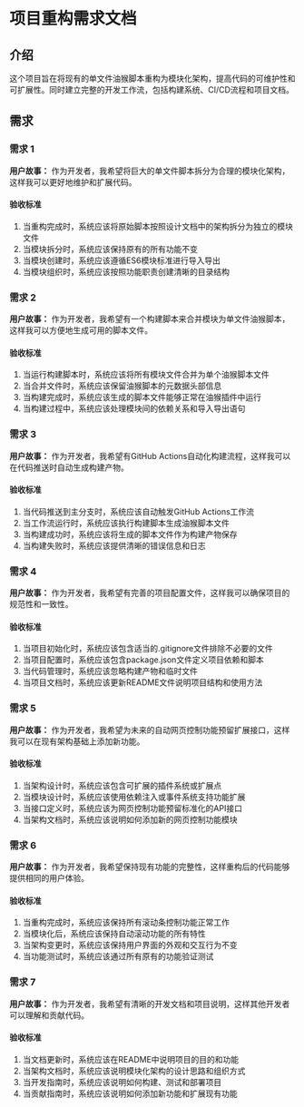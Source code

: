 # 项目重构需求文档

## 介绍

这个项目旨在将现有的单文件油猴脚本重构为模块化架构，提高代码的可维护性和可扩展性。同时建立完整的开发工作流，包括构建系统、CI/CD流程和项目文档。

## 需求

### 需求 1

**用户故事：** 作为开发者，我希望将巨大的单文件脚本拆分为合理的模块化架构，这样我可以更好地维护和扩展代码。

#### 验收标准

1. 当重构完成时，系统应该将原始脚本按照设计文档中的架构拆分为独立的模块文件
2. 当模块拆分时，系统应该保持原有的所有功能不变
3. 当模块创建时，系统应该遵循ES6模块标准进行导入导出
4. 当模块组织时，系统应该按照功能职责创建清晰的目录结构

### 需求 2

**用户故事：** 作为开发者，我希望有一个构建脚本来合并模块为单文件油猴脚本，这样我可以方便地生成可用的脚本文件。

#### 验收标准

1. 当运行构建脚本时，系统应该将所有模块文件合并为单个油猴脚本文件
2. 当合并文件时，系统应该保留油猴脚本的元数据头部信息
3. 当构建完成时，系统应该生成的脚本文件能够正常在油猴插件中运行
4. 当构建过程中，系统应该处理模块间的依赖关系和导入导出语句

### 需求 3

**用户故事：** 作为开发者，我希望有GitHub Actions自动化构建流程，这样我可以在代码推送时自动生成构建产物。

#### 验收标准

1. 当代码推送到主分支时，系统应该自动触发GitHub Actions工作流
2. 当工作流运行时，系统应该执行构建脚本生成油猴脚本文件
3. 当构建成功时，系统应该将生成的脚本文件作为构建产物保存
4. 当构建失败时，系统应该提供清晰的错误信息和日志

### 需求 4

**用户故事：** 作为开发者，我希望有完善的项目配置文件，这样我可以确保项目的规范性和一致性。

#### 验收标准

1. 当项目初始化时，系统应该包含适当的.gitignore文件排除不必要的文件
2. 当项目配置时，系统应该包含package.json文件定义项目依赖和脚本
3. 当代码管理时，系统应该忽略构建产物和临时文件
4. 当项目文档时，系统应该更新README文件说明项目结构和使用方法

### 需求 5

**用户故事：** 作为开发者，我希望为未来的自动网页控制功能预留扩展接口，这样我可以在现有架构基础上添加新功能。

#### 验收标准

1. 当架构设计时，系统应该包含可扩展的插件系统或扩展点
2. 当模块设计时，系统应该使用依赖注入或事件系统支持功能扩展
3. 当接口定义时，系统应该为网页控制功能预留标准化的API接口
4. 当架构文档时，系统应该说明如何添加新的网页控制功能模块

### 需求 6

**用户故事：** 作为开发者，我希望保持现有功能的完整性，这样重构后的代码能够提供相同的用户体验。

#### 验收标准

1. 当重构完成时，系统应该保持所有滚动条控制功能正常工作
2. 当模块化后，系统应该保持自动滚动功能的所有特性
3. 当架构变更时，系统应该保持用户界面的外观和交互行为不变
4. 当功能测试时，系统应该通过所有原有的功能验证测试

### 需求 7

**用户故事：** 作为开发者，我希望有清晰的开发文档和项目说明，这样其他开发者可以理解和贡献代码。

#### 验收标准

1. 当文档更新时，系统应该在README中说明项目的目的和功能
2. 当架构文档时，系统应该说明模块化架构的设计思路和组织方式
3. 当开发指南时，系统应该说明如何构建、测试和部署项目
4. 当贡献指南时，系统应该说明如何添加新功能和扩展现有功能
